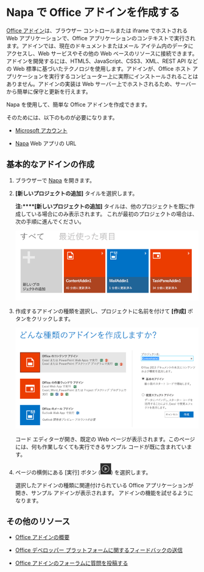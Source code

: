 
# Napa で Office アドインを作成する



[Office アドイン](../../docs/overview/office-add-ins.md)は、ブラウザー コントロールまたは iframe でホストされる Web アプリケーションで、Office アプリケーションのコンテキストで実行されます。アドインでは、現在のドキュメントまたはメール アイテム内のデータにアクセスし、Web サービスやその他の Web ベースのリソースに接続できます。アドインを開発するには、HTML5、JavaScript、CSS3、XML、REST API などの Web 標準に基づいたテクノロジを使用します。アドインが、Office ホスト アプリケーションを実行するコンピューター上に実際にインストールされることはありません。アドインの実装は Web サーバー上でホストされるため、サーバーから簡単に保守と更新を行えます。

Napa を使用して、簡単な Office アドインを作成できます。

そのためには、以下のものが必要になります。

- [Microsoft アカウント](http://www.microsoft.com/en-us/account/default.aspx)
    
- [Napa](https://www.napacloudapp.com/ ) Web アプリの URL
    

## 基本的なアドインの作成



1. ブラウザーで [Napa](https://www.napacloudapp.com/ ) を開きます。
    
2. **[新しいプロジェクトの追加]** タイルを選択します。
    
     **注:****[新しいプロジェクトの追加]** タイルは、他のプロジェクトを既に作成している場合にのみ表示されます。 これが最初のプロジェクトの場合は、次の手順に進んでください。
    
    ![プロジェクト ページ](../../images/08fc36cf-7cc1-442f-a9a5-b6bb30d786a4.png)

3. 作成するアドインの種類を選択し、プロジェクトに名前を付けて **[作成]** ボタンをクリックします。
    
    ![Excel アプリ タイル](../../images/Apps_NAPA_Excel_Tile.png)

    コード エディターが開き、既定の Web ページが表示されます。このページには、何も作業しなくても実行できるサンプル コードが既に含まれています。
    
4. ページの横側にある [実行] ボタン (![[実行] ボタン](../../images/Apps_NAPA_Run_Button.png)) を選択します。
    
    選択したアドインの種類に関連付けられている Office アプリケーションが開き、サンプル アドインが表示されます。 アドインの機能を試せるようになります。
    

## その他のリソース



- [Office アドインの概要](../../docs/overview/office-add-ins.md)
    
- [Office デベロッパー プラットフォームに関するフィードバックの送信](http://officespdev.uservoice.com/)
    
- [Office アドインのフォーラムに質問を投稿する](http://social.msdn.microsoft.com/Forums/officeapps/en-US/home?forum=appsforoffice%2Cofficestore&amp;filter=alltypes&amp;sort=lastpostdesc)
    
